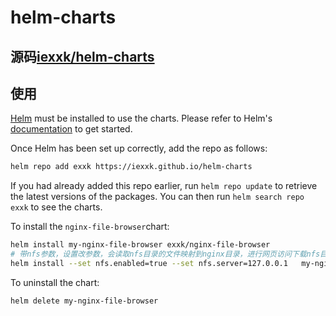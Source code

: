 # helm-charts

## 源码[iexxk/helm-charts](https://github.com/iexxk/helm-charts)


## 使用

[Helm](https://helm.sh) must be installed to use the charts.  Please refer to
Helm's [documentation](https://helm.sh/docs) to get started.

Once Helm has been set up correctly, add the repo as follows:

```bash
helm repo add exxk https://iexxk.github.io/helm-charts
```

If you had already added this repo earlier, run `helm repo update` to retrieve
the latest versions of the packages.  You can then run `helm search repo
exxk` to see the charts.

To install the `nginx-file-browser`chart:

```bash
helm install my-nginx-file-browser exxk/nginx-file-browser
# 带nfs参数，设置改参数，会读取nfs目录的文件映射到nginx目录，进行网页访问下载nfs目录内的内容
helm install --set nfs.enabled=true --set nfs.server=127.0.0.1   my-nginx-file-browser
```

To uninstall the chart:

```bash
helm delete my-nginx-file-browser
```

